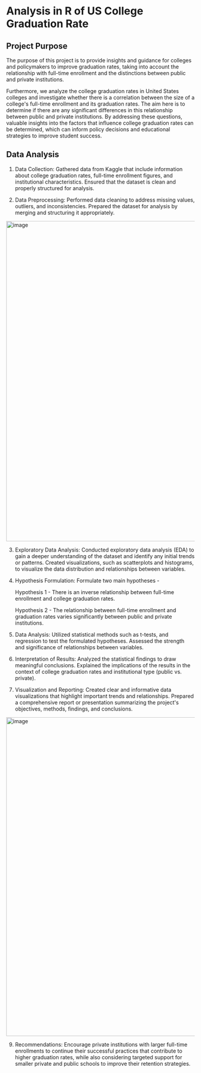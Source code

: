 # Analysis in R of US College Graduation Rate

## Project Purpose

The purpose of this project is to provide insights and guidance for colleges and policymakers to improve graduation rates, taking into account the relationship with full-time enrollment and the distinctions between public and private institutions.

Furthermore, we analyze the college graduation rates in United States colleges and investigate whether there is a correlation between the size of a college's full-time enrollment and its graduation rates. The aim here is to determine if there are any significant differences in this relationship between public and private institutions. By addressing these questions, valuable insights into the factors that influence college graduation rates can be determined, which can inform policy decisions and educational strategies to improve student success.

## Data Analysis

1. Data Collection: Gathered data from Kaggle that include information about college graduation rates, full-time enrollment figures, and institutional characteristics. Ensured that the dataset is clean and properly structured for analysis.

2. Data Preprocessing: Performed data cleaning to address missing values, outliers, and inconsistencies. Prepared the dataset for analysis by merging and structuring it appropriately.

<img width="854" alt="image" src="https://github.com/Sayalee17/Data-Analysis-of-College-Data/assets/138333099/594acbc6-98f8-48b2-b6d1-66263b9cb0ea">

3. Exploratory Data Analysis: Conducted exploratory data analysis (EDA) to gain a deeper understanding of the dataset and identify any initial trends or patterns. Created visualizations, such as scatterplots and histograms, to visualize the data distribution and relationships between variables.

4. Hypothesis Formulation: Formulate two main hypotheses -

    Hypothesis 1 - There is an inverse relationship between full-time enrollment and college graduation rates.
   
    Hypothesis 2 - The relationship between full-time enrollment and graduation rates varies significantly between public and private institutions.

6. Data Analysis: Utilized statistical methods such as t-tests, and regression to test the formulated hypotheses. Assessed the strength and significance of relationships between variables.

7. Interpretation of Results: Analyzed the statistical findings to draw meaningful conclusions. Explained the implications of the results in the context of college graduation rates and institutional type (public vs. private).

8. Visualization and Reporting: Created clear and informative data visualizations that highlight important trends and relationships. Prepared a comprehensive report or presentation summarizing the project's objectives, methods, findings, and conclusions.

<img width="850" alt="image" src="https://github.com/Sayalee17/Data-Analysis-of-College-Data/assets/138333099/5e0bbf18-aee7-43e9-b7e0-b114746af1e1">

9. Recommendations: Encourage private institutions with larger full-time enrollments to continue their successful practices that contribute to higher graduation rates, while also considering targeted support for smaller private and public schools to improve their retention strategies.




